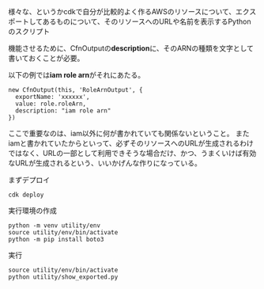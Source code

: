 
様々な、というかcdkで自分が比較的よく作るAWSのリソースについて、エクスポートしてあるものについて、そのリソースへのURLや名前を表示するPythonのスクリプト

機能させるために、CfnOutputの**description**に、そのARNの種類を文字として書いておくことが必要。

以下の例では**iam role arn**がそれにあたる。
```
new CfnOutput(this, 'RoleArnOutput', { 
  exportName: 'xxxxxx', 
  value: role.roleArn,
  description: "iam role arn"
})
```
ここで重要なのは、iam以外に何が書かれていても関係ないということ。
またiamと書かれていたからといって、必ずそのリソースへのURLが生成されるわけではなく、URLの一部として利用できそうな場合だけ、かつ、うまくいけば有効なURLが生成されるという、いいかげんな作りになっている。

まずデプロイ

```
cdk deploy
```

実行環境の作成

```
python -m venv utility/env
source utility/env/bin/activate
python -m pip install boto3
```

実行

```
source utility/env/bin/activate
python utility/show_exported.py
```